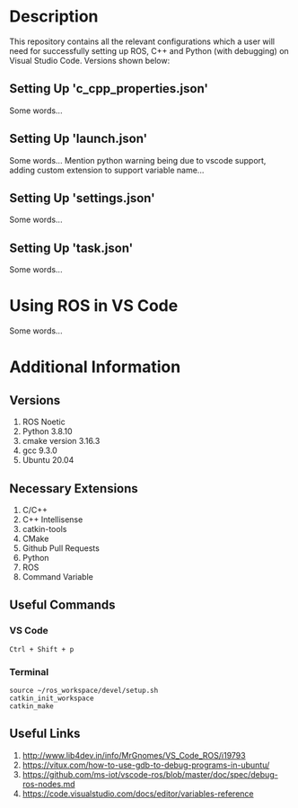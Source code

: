 # Description
This repository contains all the relevant configurations which a user will need for successfully setting up ROS, C++ and Python (with debugging) on Visual Studio Code. Versions shown below:

## Setting Up 'c_cpp_properties.json'
Some words...

## Setting Up 'launch.json'
Some words... Mention python warning being due to vscode support, adding custom extension to support variable name...

## Setting Up 'settings.json'
Some words...

## Setting Up 'task.json'
Some words...

# Using ROS in VS Code
Some words...

# Additional Information
## Versions
1) ROS Noetic
2) Python 3.8.10
3) cmake version 3.16.3
4) gcc 9.3.0
5) Ubuntu 20.04

## Necessary Extensions
1) C/C++
2) C++ Intellisense
3) catkin-tools
4) CMake
5) Github Pull Requests
6) Python
7) ROS
8) Command Variable

## Useful Commands
### VS Code
```text
Ctrl + Shift + p
```

### Terminal
```text
source ~/ros_workspace/devel/setup.sh
catkin_init_workspace
catkin_make
```

## Useful Links
1) http://www.lib4dev.in/info/MrGnomes/VS_Code_ROS/i19793
2) https://vitux.com/how-to-use-gdb-to-debug-programs-in-ubuntu/
3) https://github.com/ms-iot/vscode-ros/blob/master/doc/spec/debug-ros-nodes.md
4) https://code.visualstudio.com/docs/editor/variables-reference
